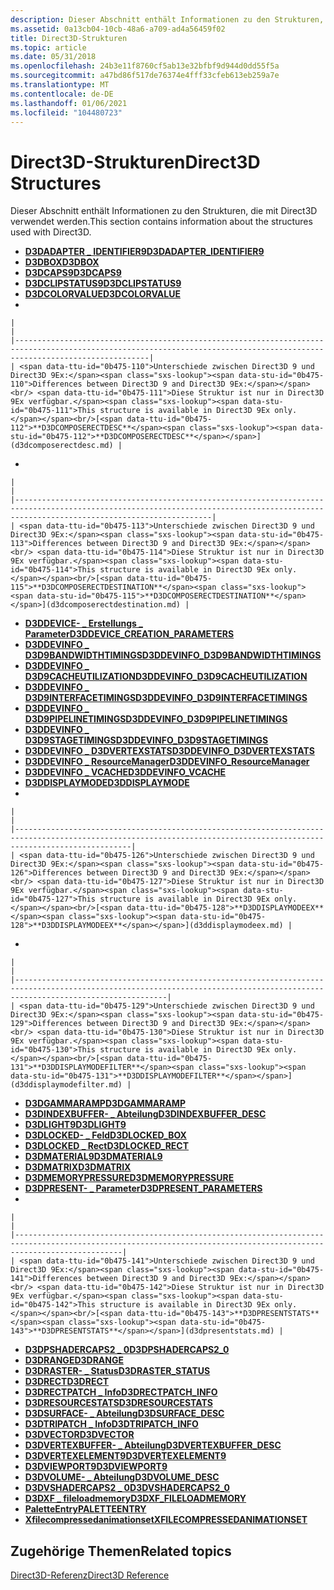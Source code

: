 ```yaml
---
description: Dieser Abschnitt enthält Informationen zu den Strukturen, die mit Direct3D verwendet werden.
ms.assetid: 0a13cb04-10cb-48a6-a709-ad4a56459f02
title: Direct3D-Strukturen
ms.topic: article
ms.date: 05/31/2018
ms.openlocfilehash: 24b3e11f8760cf5ab13e32bfbf9d944d0dd55f5a
ms.sourcegitcommit: a47bd86f517de76374e4fff33cfeb613eb259a7e
ms.translationtype: MT
ms.contentlocale: de-DE
ms.lasthandoff: 01/06/2021
ms.locfileid: "104480723"
---
```

# <a name="direct3d-structures"></a><span data-ttu-id="0b475-103">Direct3D-Strukturen</span><span class="sxs-lookup"><span data-stu-id="0b475-103">Direct3D Structures</span></span>

<span data-ttu-id="0b475-104">Dieser Abschnitt enthält Informationen zu den Strukturen, die mit Direct3D verwendet werden.</span><span class="sxs-lookup"><span data-stu-id="0b475-104">This section contains information about the structures used with Direct3D.</span></span>

-   [<span data-ttu-id="0b475-105">**D3DADAPTER \_ IDENTIFIER9**</span><span class="sxs-lookup"><span data-stu-id="0b475-105">**D3DADAPTER\_IDENTIFIER9**</span></span>](d3dadapter-identifier9.md)
-   [<span data-ttu-id="0b475-106">**D3DBOX**</span><span class="sxs-lookup"><span data-stu-id="0b475-106">**D3DBOX**</span></span>](d3dbox.md)
-   [<span data-ttu-id="0b475-107">**D3DCAPS9**</span><span class="sxs-lookup"><span data-stu-id="0b475-107">**D3DCAPS9**</span></span>](/windows/desktop/api/D3D9Caps/ns-d3d9caps-d3dcaps9)
-   [<span data-ttu-id="0b475-108">**D3DCLIPSTATUS9**</span><span class="sxs-lookup"><span data-stu-id="0b475-108">**D3DCLIPSTATUS9**</span></span>](d3dclipstatus9.md)
-   [<span data-ttu-id="0b475-109">**D3DCOLORVALUE**</span><span class="sxs-lookup"><span data-stu-id="0b475-109">**D3DCOLORVALUE**</span></span>](d3dcolorvalue.md)
-   

    |                                                                                                                                                                          |
    |--------------------------------------------------------------------------------------------------------------------------------------------------------------------------|
    | <span data-ttu-id="0b475-110">Unterschiede zwischen Direct3D 9 und Direct3D 9Ex:</span><span class="sxs-lookup"><span data-stu-id="0b475-110">Differences between Direct3D 9 and Direct3D 9Ex:</span></span><br/> <span data-ttu-id="0b475-111">Diese Struktur ist nur in Direct3D 9Ex verfügbar.</span><span class="sxs-lookup"><span data-stu-id="0b475-111">This structure is available in Direct3D 9Ex only.</span></span><br/>[<span data-ttu-id="0b475-112">**D3DCOMPOSERECTDESC**</span><span class="sxs-lookup"><span data-stu-id="0b475-112">**D3DCOMPOSERECTDESC**</span></span>](d3dcomposerectdesc.md) |

    

     

-   

    |                                                                                                                                                                                        |
    |----------------------------------------------------------------------------------------------------------------------------------------------------------------------------------------|
    | <span data-ttu-id="0b475-113">Unterschiede zwischen Direct3D 9 und Direct3D 9Ex:</span><span class="sxs-lookup"><span data-stu-id="0b475-113">Differences between Direct3D 9 and Direct3D 9Ex:</span></span><br/> <span data-ttu-id="0b475-114">Diese Struktur ist nur in Direct3D 9Ex verfügbar.</span><span class="sxs-lookup"><span data-stu-id="0b475-114">This structure is available in Direct3D 9Ex only.</span></span><br/>[<span data-ttu-id="0b475-115">**D3DCOMPOSERECTDESTINATION**</span><span class="sxs-lookup"><span data-stu-id="0b475-115">**D3DCOMPOSERECTDESTINATION**</span></span>](d3dcomposerectdestination.md) |

    

     

-   [<span data-ttu-id="0b475-116">**D3DDEVICE- \_ Erstellungs \_ Parameter**</span><span class="sxs-lookup"><span data-stu-id="0b475-116">**D3DDEVICE\_CREATION\_PARAMETERS**</span></span>](d3ddevice-creation-parameters.md)
-   [<span data-ttu-id="0b475-117">**D3DDEVINFO \_ D3D9BANDWIDTHTIMINGS**</span><span class="sxs-lookup"><span data-stu-id="0b475-117">**D3DDEVINFO\_D3D9BANDWIDTHTIMINGS**</span></span>](d3ddevinfo-d3d9bandwidthtimings.md)
-   [<span data-ttu-id="0b475-118">**D3DDEVINFO \_ D3D9CACHEUTILIZATION**</span><span class="sxs-lookup"><span data-stu-id="0b475-118">**D3DDEVINFO\_D3D9CACHEUTILIZATION**</span></span>](d3ddevinfo-d3d9cacheutilization.md)
-   [<span data-ttu-id="0b475-119">**D3DDEVINFO \_ D3D9INTERFACETIMINGS**</span><span class="sxs-lookup"><span data-stu-id="0b475-119">**D3DDEVINFO\_D3D9INTERFACETIMINGS**</span></span>](d3ddevinfo-d3d9interfacetimings.md)
-   [<span data-ttu-id="0b475-120">**D3DDEVINFO \_ D3D9PIPELINETIMINGS**</span><span class="sxs-lookup"><span data-stu-id="0b475-120">**D3DDEVINFO\_D3D9PIPELINETIMINGS**</span></span>](d3ddevinfo-d3d9pipelinetimings.md)
-   [<span data-ttu-id="0b475-121">**D3DDEVINFO \_ D3D9STAGETIMINGS**</span><span class="sxs-lookup"><span data-stu-id="0b475-121">**D3DDEVINFO\_D3D9STAGETIMINGS**</span></span>](d3ddevinfo-d3d9stagetimings.md)
-   [<span data-ttu-id="0b475-122">**D3DDEVINFO \_ D3DVERTEXSTATS**</span><span class="sxs-lookup"><span data-stu-id="0b475-122">**D3DDEVINFO\_D3DVERTEXSTATS**</span></span>](d3ddevinfo-d3dvertexstats.md)
-   [<span data-ttu-id="0b475-123">**D3DDEVINFO \_ ResourceManager**</span><span class="sxs-lookup"><span data-stu-id="0b475-123">**D3DDEVINFO\_ResourceManager**</span></span>](d3ddevinfo-resourcemanager.md)
-   [<span data-ttu-id="0b475-124">**D3DDEVINFO \_ VCACHE**</span><span class="sxs-lookup"><span data-stu-id="0b475-124">**D3DDEVINFO\_VCACHE**</span></span>](d3ddevinfo-vcache.md)
-   [<span data-ttu-id="0b475-125">**D3DDISPLAYMODE**</span><span class="sxs-lookup"><span data-stu-id="0b475-125">**D3DDISPLAYMODE**</span></span>](d3ddisplaymode.md)
-   

    |                                                                                                                                                                      |
    |----------------------------------------------------------------------------------------------------------------------------------------------------------------------|
    | <span data-ttu-id="0b475-126">Unterschiede zwischen Direct3D 9 und Direct3D 9Ex:</span><span class="sxs-lookup"><span data-stu-id="0b475-126">Differences between Direct3D 9 and Direct3D 9Ex:</span></span><br/> <span data-ttu-id="0b475-127">Diese Struktur ist nur in Direct3D 9Ex verfügbar.</span><span class="sxs-lookup"><span data-stu-id="0b475-127">This structure is available in Direct3D 9Ex only.</span></span><br/>[<span data-ttu-id="0b475-128">**D3DDISPLAYMODEEX**</span><span class="sxs-lookup"><span data-stu-id="0b475-128">**D3DDISPLAYMODEEX**</span></span>](d3ddisplaymodeex.md) |

    

     

-   

    |                                                                                                                                                                              |
    |------------------------------------------------------------------------------------------------------------------------------------------------------------------------------|
    | <span data-ttu-id="0b475-129">Unterschiede zwischen Direct3D 9 und Direct3D 9Ex:</span><span class="sxs-lookup"><span data-stu-id="0b475-129">Differences between Direct3D 9 and Direct3D 9Ex:</span></span><br/> <span data-ttu-id="0b475-130">Diese Struktur ist nur in Direct3D 9Ex verfügbar.</span><span class="sxs-lookup"><span data-stu-id="0b475-130">This structure is available in Direct3D 9Ex only.</span></span><br/>[<span data-ttu-id="0b475-131">**D3DDISPLAYMODEFILTER**</span><span class="sxs-lookup"><span data-stu-id="0b475-131">**D3DDISPLAYMODEFILTER**</span></span>](d3ddisplaymodefilter.md) |

    

     

-   [<span data-ttu-id="0b475-132">**D3DGAMMARAMP**</span><span class="sxs-lookup"><span data-stu-id="0b475-132">**D3DGAMMARAMP**</span></span>](d3dgammaramp.md)
-   [<span data-ttu-id="0b475-133">**D3DINDEXBUFFER- \_ Abteilung**</span><span class="sxs-lookup"><span data-stu-id="0b475-133">**D3DINDEXBUFFER\_DESC**</span></span>](d3dindexbuffer-desc.md)
-   [<span data-ttu-id="0b475-134">**D3DLIGHT9**</span><span class="sxs-lookup"><span data-stu-id="0b475-134">**D3DLIGHT9**</span></span>](d3dlight9.md)
-   [<span data-ttu-id="0b475-135">**D3DLOCKED- \_ Feld**</span><span class="sxs-lookup"><span data-stu-id="0b475-135">**D3DLOCKED\_BOX**</span></span>](d3dlocked-box.md)
-   [<span data-ttu-id="0b475-136">**D3DLOCKED \_ Rect**</span><span class="sxs-lookup"><span data-stu-id="0b475-136">**D3DLOCKED\_RECT**</span></span>](d3dlocked-rect.md)
-   [<span data-ttu-id="0b475-137">**D3DMATERIAL9**</span><span class="sxs-lookup"><span data-stu-id="0b475-137">**D3DMATERIAL9**</span></span>](d3dmaterial9.md)
-   [<span data-ttu-id="0b475-138">**D3DMATRIX**</span><span class="sxs-lookup"><span data-stu-id="0b475-138">**D3DMATRIX**</span></span>](d3dmatrix.md)
-   [<span data-ttu-id="0b475-139">**D3DMEMORYPRESSURE**</span><span class="sxs-lookup"><span data-stu-id="0b475-139">**D3DMEMORYPRESSURE**</span></span>](d3dmemorypressure.md)
-   [<span data-ttu-id="0b475-140">**D3DPRESENT- \_ Parameter**</span><span class="sxs-lookup"><span data-stu-id="0b475-140">**D3DPRESENT\_PARAMETERS**</span></span>](d3dpresent-parameters.md)
-   

    |                                                                                                                                                                    |
    |--------------------------------------------------------------------------------------------------------------------------------------------------------------------|
    | <span data-ttu-id="0b475-141">Unterschiede zwischen Direct3D 9 und Direct3D 9Ex:</span><span class="sxs-lookup"><span data-stu-id="0b475-141">Differences between Direct3D 9 and Direct3D 9Ex:</span></span><br/> <span data-ttu-id="0b475-142">Diese Struktur ist nur in Direct3D 9Ex verfügbar.</span><span class="sxs-lookup"><span data-stu-id="0b475-142">This structure is available in Direct3D 9Ex only.</span></span><br/>[<span data-ttu-id="0b475-143">**D3DPRESENTSTATS**</span><span class="sxs-lookup"><span data-stu-id="0b475-143">**D3DPRESENTSTATS**</span></span>](d3dpresentstats.md) |

    

     

-   [<span data-ttu-id="0b475-144">**D3DPSHADERCAPS2 \_ 0**</span><span class="sxs-lookup"><span data-stu-id="0b475-144">**D3DPSHADERCAPS2\_0**</span></span>](/windows/desktop/api/D3D9Caps/ns-d3d9caps-d3dpshadercaps2_0)
-   [<span data-ttu-id="0b475-145">**D3DRANGE**</span><span class="sxs-lookup"><span data-stu-id="0b475-145">**D3DRANGE**</span></span>](d3drange.md)
-   [<span data-ttu-id="0b475-146">**D3DRASTER- \_ Status**</span><span class="sxs-lookup"><span data-stu-id="0b475-146">**D3DRASTER\_STATUS**</span></span>](d3draster-status.md)
-   [<span data-ttu-id="0b475-147">**D3DRECT**</span><span class="sxs-lookup"><span data-stu-id="0b475-147">**D3DRECT**</span></span>](d3drect.md)
-   [<span data-ttu-id="0b475-148">**D3DRECTPATCH \_ Info**</span><span class="sxs-lookup"><span data-stu-id="0b475-148">**D3DRECTPATCH\_INFO**</span></span>](d3drectpatch-info.md)
-   [<span data-ttu-id="0b475-149">**D3DRESOURCESTATS**</span><span class="sxs-lookup"><span data-stu-id="0b475-149">**D3DRESOURCESTATS**</span></span>](d3dresourcestats.md)
-   [<span data-ttu-id="0b475-150">**D3DSURFACE- \_ Abteilung**</span><span class="sxs-lookup"><span data-stu-id="0b475-150">**D3DSURFACE\_DESC**</span></span>](d3dsurface-desc.md)
-   [<span data-ttu-id="0b475-151">**D3DTRIPATCH \_ Info**</span><span class="sxs-lookup"><span data-stu-id="0b475-151">**D3DTRIPATCH\_INFO**</span></span>](d3dtripatch-info.md)
-   [<span data-ttu-id="0b475-152">**D3DVECTOR**</span><span class="sxs-lookup"><span data-stu-id="0b475-152">**D3DVECTOR**</span></span>](d3dvector.md)
-   [<span data-ttu-id="0b475-153">**D3DVERTEXBUFFER- \_ Abteilung**</span><span class="sxs-lookup"><span data-stu-id="0b475-153">**D3DVERTEXBUFFER\_DESC**</span></span>](d3dvertexbuffer-desc.md)
-   [<span data-ttu-id="0b475-154">**D3DVERTEXELEMENT9**</span><span class="sxs-lookup"><span data-stu-id="0b475-154">**D3DVERTEXELEMENT9**</span></span>](d3dvertexelement9.md)
-   [<span data-ttu-id="0b475-155">**D3DVIEWPORT9**</span><span class="sxs-lookup"><span data-stu-id="0b475-155">**D3DVIEWPORT9**</span></span>](d3dviewport9.md)
-   [<span data-ttu-id="0b475-156">**D3DVOLUME- \_ Abteilung**</span><span class="sxs-lookup"><span data-stu-id="0b475-156">**D3DVOLUME\_DESC**</span></span>](d3dvolume-desc.md)
-   [<span data-ttu-id="0b475-157">**D3DVSHADERCAPS2 \_ 0**</span><span class="sxs-lookup"><span data-stu-id="0b475-157">**D3DVSHADERCAPS2\_0**</span></span>](/windows/desktop/api/D3D9Caps/ns-d3d9caps-d3dvshadercaps2_0)
-   [<span data-ttu-id="0b475-158">**D3DXF \_ fileloadmemory**</span><span class="sxs-lookup"><span data-stu-id="0b475-158">**D3DXF\_FILELOADMEMORY**</span></span>](d3dxf-fileloadmemory.md)
-   [<span data-ttu-id="0b475-159">**PaletteEntry**</span><span class="sxs-lookup"><span data-stu-id="0b475-159">**PALETTEENTRY**</span></span>](/windows/win32/api/wingdi/ns-wingdi-paletteentry)
-   [<span data-ttu-id="0b475-160">**Xfilecompressedanimationset**</span><span class="sxs-lookup"><span data-stu-id="0b475-160">**XFILECOMPRESSEDANIMATIONSET**</span></span>](xfilecompressedanimationset.md)

## <a name="related-topics"></a><span data-ttu-id="0b475-161">Zugehörige Themen</span><span class="sxs-lookup"><span data-stu-id="0b475-161">Related topics</span></span>

<dl> <dt>

[<span data-ttu-id="0b475-162">Direct3D-Referenz</span><span class="sxs-lookup"><span data-stu-id="0b475-162">Direct3D Reference</span></span>](dx9-graphics-reference-d3d.md)
</dt> </dl>

 

 




